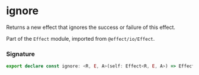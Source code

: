 # ignore

Returns a new effect that ignores the success or failure of this effect.

Part of the `Effect` module, imported from `@effect/io/Effect`.

### Signature

```typescript
export declare const ignore: <R, E, A>(self: Effect<R, E, A>) => Effect<R, never, void>
```

